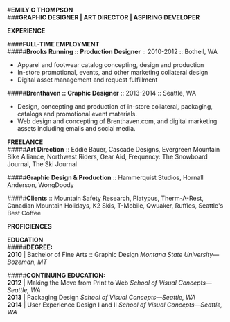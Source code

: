 #**EMILY C THOMPSON**  
###**GRAPHIC DESIGNER | ART DIRECTOR | ASPIRING DEVELOPER**

**EXPERIENCE**

####**FULL-TIME EMPLOYMENT**  
#####**Brooks Running :: Production Designer** :: 2010-2012 :: Bothell, WA
* Apparel and footwear catalog concepting, design and production  
* In-store promotional, events, and other marketing collateral design  
* Digital asset management and request fulfillment   

#####**Brenthaven :: Graphic Designer** :: 2013-2014 :: Seattle, WA
* Design, concepting and production of in-store collateral, packaging, catalogs and promotional event materials. 
* Web design and concepting of Brenthaven.com, and digital marketing assets including emails and social media.


**FREELANCE**  
#####**Art Direction** :: Eddie Bauer, Cascade Designs, Evergreen Mountain Bike Alliance, Northwest Riders, Gear Aid, Frequency: The Snowboard Journal, The Ski Journal  

#####**Graphic Design & Production** :: Hammerquist Studios, Hornall Anderson, WongDoody  

#####**Clients** :: Mountain Safety Research, Platypus, Therm-A-Rest, Canadian Mountain Holidays, K2 Skis, T-Mobile, Qwuaker, Ruffles, Seattle's Best Coffee

**PROFICIENCES**


**EDUCATION**  
#####**DEGREE:**  
**2010** | Bachelor of Fine Arts :: Graphic Design
_Montana State University—Bozeman, MT_

#####**CONTINUING EDUCATION:**  
**2012** | Making the Move from Print to Web
_School of Visual Concepts—Seattle, WA_  
**2013** | Packaging Design
_School of Visual Concepts—Seattle, WA_  
**2014** | User Experience Design I and II
_School of Visual Concepts—Seattle, WA_


